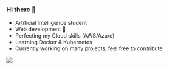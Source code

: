 ### Hi there 👋

- Artificial Intelligence student
- Web development 🤩
- Perfecting my Cloud skills (AWS/Azure)
- Learning Docker & Kubernetes
- Currently working on many projects, feel free to contribute 

![](https://komarev.com/ghpvc/?username=olsonperrensen)
<!--
**olsonperrensen/olsonperrensen** is a ✨ _special_ ✨ repository because its `README.md` (this file) appears on your GitHub profile.

Here are some ideas to get you started:

- 🔭 I’m currently working on ...
- 🌱 I’m currently learning ...
- 👯 I’m looking to collaborate on ...
- 🤔 I’m looking for help with ...
- 💬 Ask me about ...
- 📫 How to reach me: ...
- 😄 Pronouns: ...
- ⚡ Fun fact: ...
-->
